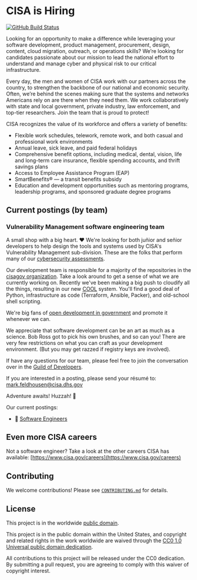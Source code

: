 # CISA is Hiring #

[![GitHub Build Status](https://github.com/cisagov/join-cisagov/workflows/build/badge.svg)](https://github.com/cisagov/join-cisagov/actions)

Looking for an opportunity to make a difference while leveraging your software
development, product management, procurement, design, content, cloud migration,
outreach, or operations skills? We’re looking for candidates passionate about
our mission to lead the national effort to understand and manage cyber and
physical risk to our critical infrastructure.

Every day, the men and women of CISA work with our partners across the country,
to strengthen the backbone of our national and economic security. Often, we’re
behind the scenes making sure that the systems and networks Americans rely on
are there when they need them. We work collaboratively with state and local
government, private industry, law enforcement, and top-tier researchers. Join
the team that is proud to protect!

CISA recognizes the value of its workforce and offers a variety of benefits:

* Flexible work schedules, telework, remote work, and both casual and
  professional work environments
* Annual leave, sick leave, and paid federal holidays
* Comprehensive benefit options, including medical, dental, vision, life and
  long-term care insurance, flexible spending accounts, and thrift savings plans
* Access to Employee Assistance Program (EAP)
* SmartBenefits® — a transit benefits subsidy
* Education and development opportunities such as mentoring programs, leadership
  programs, and sponsored graduate degree programs

## Current postings (by team) ##

### Vulnerability Management software engineering team ###

A small shop with a big heart. ❤️ We're looking for both juñior and señior
developers to help design the tools and systems used by CISA's Vulnerability
Management sub-division.  These are the folks that perform many of our
[cybersecurity assessments](https://www.cisa.gov/cyber-resource-hub).

Our development team is responsible for a majority of the repositories in the
[cisagov organization](https://github.com/cisagov). Take a look around to get a
sense of what we are currently working on.  Recently we've been making a big
push to cloudify all the things, resulting in our new
[COOL](https://github.com/cisagov/cool-system) system. You'll find a good deal
of Python, infrastructure as code (Terraform, Ansible, Packer), and old-school
shell scripting.

We're big fans of [open development in
government](https://digital.gov/communities/open-source/) and promote it
whenever we can.

We appreciate that software development can be an art as much as a science.  Bob
Ross got to pick his own brushes, and so can you!  There are very few
restrictions on what you can craft as your development environment. (But you may
get razzed if registry keys are involved).

If have any questions for our team, please feel free to join the conversation
over in the [Guild of
Developers](https://github.com/cisagov/development-guide/discussions).

If you are interested in a posting, please send your résumé to: [mark.feldhousen@cisa.dhs.gov](mailto:mark.feldhousen@cisa.dhs.gov)

Adventure awaits!  Huzzah! 🤺

Our current postings:

* 🌟 [Software Engineers](postings/vm_software_engineer.md)

## Even more CISA careers ##

Not a software engineer?  Take a look at the other careers CISA has available:
[https://www.cisa.gov/careers](https://www.cisa.gov/careers)

## Contributing ##

We welcome contributions!  Please see [`CONTRIBUTING.md`](CONTRIBUTING.md) for
details.

## License ##

This project is in the worldwide [public domain](LICENSE).

This project is in the public domain within the United States, and
copyright and related rights in the work worldwide are waived through
the [CC0 1.0 Universal public domain
dedication](https://creativecommons.org/publicdomain/zero/1.0/).

All contributions to this project will be released under the CC0
dedication. By submitting a pull request, you are agreeing to comply
with this waiver of copyright interest.
